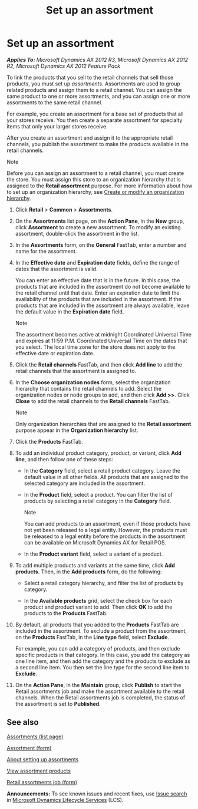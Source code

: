 ﻿---
title: Set up an assortment
TOCTitle: Set up an assortment
ms:assetid: 7e0bb912-9ca3-4123-99a8-f887e828128b
ms:mtpsurl: https://technet.microsoft.com/en-us/library/Hh597144(v=AX.60)
ms:contentKeyID: 39519200
ms.date: 04/18/2014
mtps_version: v=AX.60
f1_keywords:
- assortment
- assortments
---

# Set up an assortment 


_**Applies To:** Microsoft Dynamics AX 2012 R3, Microsoft Dynamics AX 2012 R2, Microsoft Dynamics AX 2012 Feature Pack_

To link the products that you sell to the retail channels that sell those products, you must set up *assortments*. Assortments are used to group related products and assign them to a retail channel. You can assign the same product to one or more assortments, and you can assign one or more assortments to the same retail channel.

For example, you create an assortment for a base set of products that all your stores receive. You then create a separate assortment for specialty items that only your larger stores receive.

After you create an assortment and assign it to the appropriate retail channels, you publish the assortment to make the products available in the retail channels.


> [!NOTE]
> <P>Before you can assign an assortment to a retail channel, you must create the store. You must assign this store to an organization hierarchy that is assigned to the <STRONG>Retail assortment</STRONG> purpose. For more information about how to set up an organization hierarchy, see <A href="create-or-modify-an-organization-hierarchy.md">Create or modify an organization hierarchy</A>.</P>



1.  Click **Retail** \> **Common** \> **Assortments**.

2.  On the **Assortments** list page, on the **Action Pane**, in the **New** group, click **Assortment** to create a new assortment. To modify an existing assortment, double-click the assortment in the list.

3.  In the **Assortments** form, on the **General** FastTab, enter a number and name for the assortment.

4.  In the **Effective date** and **Expiration date** fields, define the range of dates that the assortment is valid.
    
    You can enter an effective date that is in the future. In this case, the products that are included in the assortment do not become available to the retail channel until that date. Enter an expiration date to limit the availability of the products that are included in the assortment. If the products that are included in the assortment are always available, leave the default value in the **Expiration date** field.
    

    > [!NOTE]
    > <P>The assortment becomes active at midnight Coordinated Universal Time and expires at 11:59 P.M. Coordinated Universal Time on the dates that you select. The local time zone for the store does not apply to the effective date or expiration date.</P>



5.  Click the **Retail channels** FastTab, and then click **Add line** to add the retail channels that the assortment is assigned to.

6.  In the **Choose organization nodes** form, select the organization hierarchy that contains the retail channels to add. Select the organization nodes or node groups to add, and then click **Add \>\>**. Click **Close** to add the retail channels to the **Retail channels** FastTab.
    

    > [!NOTE]
    > <P>Only organization hierarchies that are assigned to the <STRONG>Retail assortment</STRONG> purpose appear in the <STRONG>Organization hierarchy</STRONG> list.</P>



7.  Click the **Products** FastTab.

8.  To add an individual product category, product, or variant, click **Add line**, and then follow one of these steps:
    
      - In the **Category** field, select a retail product category. Leave the default value in all other fields. All products that are assigned to the selected category are included in the assortment.
    
      - In the **Product** field, select a product. You can filter the list of products by selecting a retail category in the **Category** field.
        

        > [!NOTE]
        > <P>You can add products to an assortment, even if those products have not yet been released to a legal entity. However, the products must be released to a legal entity before the products in the assortment can be available on Microsoft Dynamics AX for Retail POS.</P>

    
      - In the **Product variant** field, select a variant of a product.

9.  To add multiple products and variants at the same time, click **Add products**. Then, in the **Add products** form, do the following:
    
      - Select a retail category hierarchy, and filter the list of products by category.
    
      - In the **Available products** grid, select the check box for each product and product variant to add. Then click **OK** to add the products to the **Products** FastTab.

10. By default, all products that you added to the **Products** FastTab are included in the assortment. To exclude a product from the assortment, on the **Products** FastTab, in the **Line type** field, select **Exclude**.
    
    For example, you can add a category of products, and then exclude specific products in that category. In this case, you add the category as one line item, and then add the category and the products to exclude as a second line item. You then set the line type for the second line item to **Exclude**.

11. On the **Action Pane**, in the **Maintain** group, click **Publish** to start the Retail assortments job and make the assortment available to the retail channels. When the Retail assortments job is completed, the status of the assortment is set to **Published**.

## See also

[Assortments (list page)](https://technet.microsoft.com/en-us/library/hh597112\(v=ax.60\))

[Assortment (form)](https://technet.microsoft.com/en-us/library/hh580644\(v=ax.60\))

[About setting up assortments](about-setting-up-assortments.md)

[View assortment products](view-assortment-products.md)

[Retail assortments job (form)](https://technet.microsoft.com/en-us/library/hh597306\(v=ax.60\))

  
**Announcements:** To see known issues and recent fixes, use [Issue search](http://go.microsoft.com/fwlink/?linkid=389258) in [Microsoft Dynamics Lifecycle Services](http://go.microsoft.com/fwlink/?linkid=306505) (LCS).

